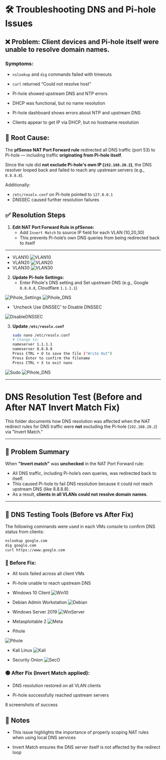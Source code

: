 # 🛠️ Troubleshooting DNS and Pi-hole Issues

## ❌ Problem: Client devices and Pi-hole itself were unable to resolve domain names.

### Symptoms:
- `nslookup` and `dig` commands failed with timeouts
- `curl` returned “Could not resolve host”
- Pi-hole showed upstream DNS and NTP errors
- DHCP was functional, but no name resolution

- Pi-hole dashboard shows errors about NTP and upstream DNS
- Clients appear to get IP via DHCP, but no hostname resolution

## 🧠 Root Cause:

The **pfSense NAT Port Forward rule** redirected all DNS traffic (port 53) to Pi-hole — including traffic **originating from Pi-hole itself**.

Since the rule did **not exclude Pi-hole's own IP (`192.168.20.2`)**, the DNS resolver looped back and failed to reach any upstream servers (e.g., `8.8.8.8`).

Additionally:
- `/etc/resolv.conf` on Pi-hole pointed to `127.0.0.1`
- DNSSEC caused further resolution failures


## ✅ Resolution Steps
1. **Edit NAT Port Forward Rule in pfSense:**
   - Add `Invert Match` to source IP field for each VLAN (10,20,30)
   - This prevents Pi-hole’s own DNS queries from being redirected back to itself
---

- VLAN10
![VLAN10](8_Troubleshoot_VLAN10_PortForward.png)
- VLAN20
![VLAN20](9_Troubleshoot_VLAN20_PortForward.png)
- VLAN30
![VLAN30](10_Troubleshoot_VLAN30_PortForward.png)

2. **Update Pi-hole Settings:**
   - Enter Pihole's DNS setting and Set upstream DNS (e.g., Google `8.8.8.8`, Cloudflare `1.1.1.1`)

![Pihole_Settings](15_Pihole_Settings.png)
![Pihole_DNS](11_DNS_Upstream.png)

   - 'Uncheck Use DNSSEC' to Disable DNSSEC

![DisableDNSSEC](12_Disable_DNSSEC.png)

3. **Update `/etc/resolv.conf`**
   ```bash
   sudo nano /etc/resolv.conf
   # Change to:
   nameserver 1.1.1.1
   nameserver 8.8.8.8
   Press CTRL + O to save the file ("Write Out")
   Press Enter to confirm the filename
   Press CTRL + X to exit nano

![Sudo](13_Update.png)
![Pihole_DNS](14_nameserver.png)

---

# DNS Resolution Test (Before and After NAT Invert Match Fix)

This folder documents how DNS resolution was affected when the NAT redirect rules for DNS traffic were **not** excluding the Pi-hole (`192.168.20.2`) via "Invert Match."

---

## 🔧 Problem Summary

When **"Invert match"** was **unchecked** in the NAT Port Forward rule:

- All DNS traffic, including Pi-hole’s own queries, was redirected back to itself.
- This caused Pi-hole to fail DNS resolution because it could not reach upstream DNS (like 8.8.8.8).
- As a result, **clients in all VLANs could not resolve domain names**.

---

## 🧪 DNS Testing Tools (Before vs After Fix)

The following commands were used in each VMs console to confirm DNS status from clients:

```bash
nslookup google.com
dig google.com
curl https://www.google.com
```

### 🔴 Before Fix:

- All tools failed across all client VMs
- Pi-hole unable to reach upstream DNS

- Windows 10 Client
![Win10](1_Troubleshoot_Win.png)

- Debian Admin Workstation
![Debian](2_Troubleshoot_Debian.png)

- Windows Server 2019
![WinServer](3_Troubleshoot_WinServer.png)

- Metasploitable 2
![Meta](4_Troubleshoot_Meta.png)


- Pihole

![Pihole](5_Troubleshoot_Pihole.png)


- Kali Linux
![Kali](6_Troubleshoot_Kali.png)

- Security Onion
![SecO](7_Troubleshoot_Seconion.png)

### 🟢 After Fix (Invert Match applied):

- DNS resolution restored on all VLAN clients

- Pi-hole successfully reached upstream servers 

8 screenshots of success 







## 📌 Notes

- This issue highlights the importance of properly scoping NAT rules when using local DNS services

- Invert Match ensures the DNS server itself is not affected by the redirect loop
